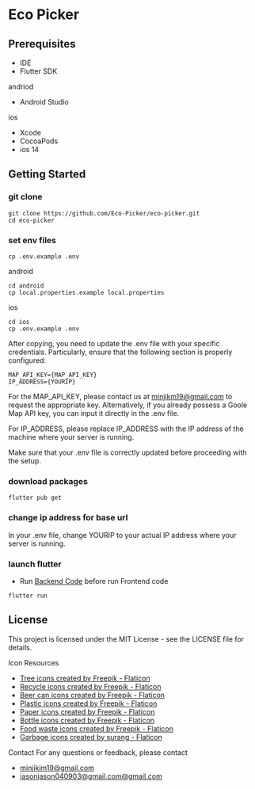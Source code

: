 # Eco Picker

## Prerequisites

- IDE
- Flutter SDK
  
andriod
- Android Studio
 
ios
- Xcode
- CocoaPods
- ios 14

## Getting Started

### git clone

```shell
git clone https://github.com/Eco-Picker/eco-picker.git
cd eco-picker
```
### set env files

```shell
cp .env.example .env
```
android
```shell
cd android
cp local.properties.example local.properties
```
ios
```shell
cd ios
cp .env.example .env
```
After copying, you need to update the .env file with your specific credentials. Particularly, ensure that the following section is properly configured:

```shell
MAP_API_KEY={MAP_API_KEY}
IP_ADDRESS={YOURIP}
```
For the MAP_API_KEY, please contact us at minjikm19@gmail.com to request the appropriate key. Alternatively, if you already possess a Goole Map API key, you can input it directly in the .env file.

For IP_ADDRESS, please replace IP_ADDRESS with the IP address of the machine where your server is running.

Make sure that your .env file is correctly updated before proceeding with the setup.

### download packages

```shell
flutter pub get
```
### change ip address for base url
In your .env file, change YOURIP to your actual IP address where your server is running.

### launch flutter
* Run <a href="https://github.com/Eco-Picker/eco-picker-api" title="Eco Picker Api">Backend Code</a> before run Frontend code
```shell
flutter run
```

## License

This project is licensed under the MIT License - see the LICENSE file for details.

Icon Resources

- <a href="https://www.flaticon.com/free-icons/tree" title="tree icons">Tree icons created by Freepik - Flaticon</a>
- <a href="https://www.flaticon.com/free-icons/recycle" title="recycle icons">Recycle icons created by Freepik - Flaticon</a>
- <a href="https://www.flaticon.com/free-icons/beer-can" title="beer can icons">Beer can icons created by Freepik - Flaticon</a>
- <a href="https://www.flaticon.com/free-icons/plastic" title="plastic icons">Plastic icons created by Freepik - Flaticon</a>
- <a href="https://www.flaticon.com/free-icons/paper" title="paper icons">Paper icons created by Freepik - Flaticon</a>
- <a href="https://www.flaticon.com/free-icons/bottle" title="bottle icons">Bottle icons created by Freepik - Flaticon</a>
- <a href="https://www.flaticon.com/free-icons/food-waste" title="food waste icons">Food waste icons created by Freepik - Flaticon</a>
- <a href="https://www.flaticon.com/free-icons/garbage" title="garbage icons">Garbage icons created by surang - Flaticon</a>

Contact
For any questions or feedback, please contact

- [minjikim19\@gmail.com](mailto:minjikim19@gmail.com?subject=ecopicker)
- [jasonjason040903@gmail.com\@gmail.com](mailto:jasonjason040903@gmail.com@gmail.com?subject=ecopicker)
